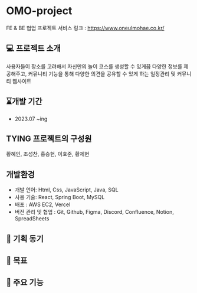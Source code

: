 # **OMO-project**

FE & BE 협업 프로젝트
서비스 링크 : https://www.oneulmohae.co.kr/

## 💻 프로젝트 소개

사용자들이 장소를 고려해서 자신만의 놀이 코스를 생성할 수 있게끔 다양한 정보를 제공해주고, 커뮤니티 기능을 통해 다양한 의견을 공유할 수 있게 하는 일정관리 및 커뮤니티 웹사이트


## ⌛개발 기간

- 2023.07 ~ing


## **TYING 프로젝트의 구성원**
황혜인, 조성찬, 홍승현, 이호준, 황제현


## 개발환경

- 개발 언어: Html, Css, JavaScript, Java, SQL
- 사용 기술: React, Spring Boot, MySQL
- 배포 : AWS EC2, Vercel
- 버전 관리 및 협업 : Git, Github, Figma, Discord, Confluence, Notion, SpreadSheets


## 📌 기획 동기 


## 📌 목표

 
## 📌 주요 기능


